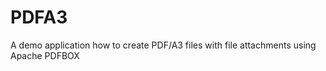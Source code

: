 PDFA3
=====

A demo application how to create PDF/A3 files with file attachments using Apache PDFBOX